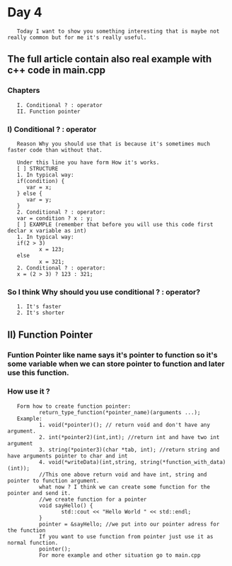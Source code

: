 # Day 4
       Today I want to show you something interesting that is maybe not really common but for me it's really useful.

## The full article contain also real example with c++ code in main.cpp


### Chapters
       I. Conditional ? : operator
       II. Function pointer



### I) Conditional ? : operator
       Reason Why you should use that is because it's sometimes much faster code than without that.
       
       Under this line you have form How it's works.
       [ ] STRUCTURE
       1. In typical way:
       if(condition) {
          var = x;
       } else {
          var = y;
       }
       2. Conditional ? : operator:
       var = condition ? x : y;
       [ ] EXAMPLE (remember that before you will use this code first declar x variable as int)
       1. In typical way:
       if(2 > 3)
              x = 123;
       else
              x = 321;
       2. Conditional ? : operator:
       x = (2 > 3) ? 123 : 321;

### So I think Why should you use conditional ? : operator?
       1. It's faster
       2. It's shorter


## II) Function Pointer
### Funtion Pointer like name says it's pointer to function so it's some variable when we can store pointer to function and later use this function.
### How use it ?
       Form how to create function pointer:
              return_type_function(*pointer_name)(arguments ...);
       Example:
              1. void(*pointer)(); // return void and don't have any argument.
              2. int(*pointer2)(int,int); //return int and have two int argument
              3. string(*pointer3)(char *tab, int); //return string and have arguments pointer to char and int
              4. void(*writeData)(int,string, string(*function_with_data)(int));
              //This one above return void and have int, string and pointer to function argument.
              what now ? I think we can create some function for the pointer and send it.
              //we create function for a pointer
              void sayHello() {
                     std::cout << "Hello World " << std::endl;
              }
              pointer = &sayHello; //we put into our pointer adress for the function
              If you want to use function from pointer just use it as normal function.
              pointer();
              For more example and other situation go to main.cpp